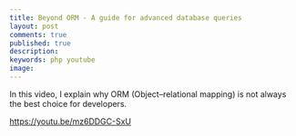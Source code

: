 ```yaml
---
title: Beyond ORM - A guide for advanced database queries
layout: post
comments: true
published: true
description:
keywords: php youtube
image: 
---
```


In this video, I explain why ORM (Object–relational mapping) 
is not always the best choice for developers.

<https://youtu.be/mz6DDGC-SxU>